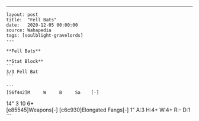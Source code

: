 ---
    layout: post
    title:  "Fell Bats"
    date:   2020-12-05 00:00:00
    source: Wahapedia
    tags: [soulblight-gravelords]
    ---
    
    **Fell Bats**
    
    **Stat Block**
    ```
    3/3 Fell Bat
    ```
    
    ```
    [56f442]M     W     B     Sa    [-]
14"   3     10    6+    
[e85545]Weapons[-]
[c6c930]Elongated Fangs[-]
1"     A:3    H:4+   W:4+   R:-    D:1   
    ```
    
    
    